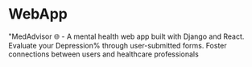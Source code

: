 # WebApp
"MedAdvisor 🌐 - A mental health web app built with Django and React. Evaluate your Depression% through user-submitted forms. Foster connections between users and healthcare professionals
